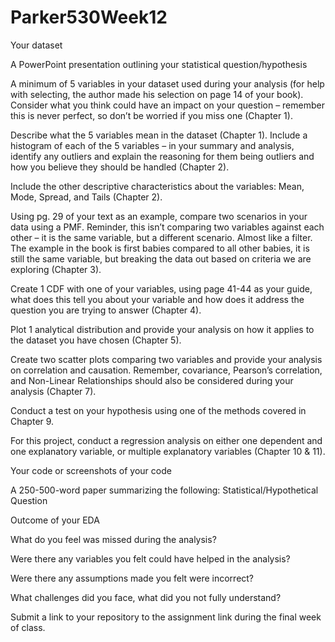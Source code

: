 # Parker530Week12

Your dataset

A PowerPoint presentation outlining your statistical question/hypothesis

A minimum of 5 variables in your dataset used during your analysis (for help with selecting, the author made his selection on page 14 of your book). Consider what you think could have an impact on your question – remember this is never perfect, so don’t be worried if you miss one (Chapter 1).

Describe what the 5 variables mean in the dataset (Chapter 1).
Include a histogram of each of the 5 variables – in your summary and analysis, identify any outliers and explain the reasoning for them being outliers and how you believe they should be handled (Chapter 2).

Include the other descriptive characteristics about the variables: Mean, Mode, Spread, and Tails (Chapter 2).

Using pg. 29 of your text as an example, compare two scenarios in your data using a PMF. Reminder, this isn’t comparing two variables against each other – it is the same variable, but a different scenario. Almost like a filter. The example in the book is first babies compared to all other babies, it is still the same variable, but breaking the data out based on criteria we are exploring (Chapter 3).

Create 1 CDF with one of your variables, using page 41-44 as your guide, what does this tell you about your variable and how does it address the question you are trying to answer (Chapter 4).

Plot 1 analytical distribution and provide your analysis on how it applies to the dataset you have chosen (Chapter 5).

Create two scatter plots comparing two variables and provide your analysis on correlation and causation. Remember, covariance, Pearson’s correlation, and Non-Linear Relationships should also be considered during your analysis (Chapter 7).

Conduct a test on your hypothesis using one of the methods covered in Chapter 9.

For this project, conduct a regression analysis on either one dependent and one explanatory variable, or multiple explanatory variables (Chapter 10 & 11).

Your code or screenshots of your code

A 250-500-word paper summarizing the following: Statistical/Hypothetical Question

Outcome of your EDA

What do you feel was missed during the analysis?

Were there any variables you felt could have helped in the analysis?

Were there any assumptions made you felt were incorrect?

What challenges did you face, what did you not fully understand?

Submit a link to your repository to the assignment link during the final week of class.